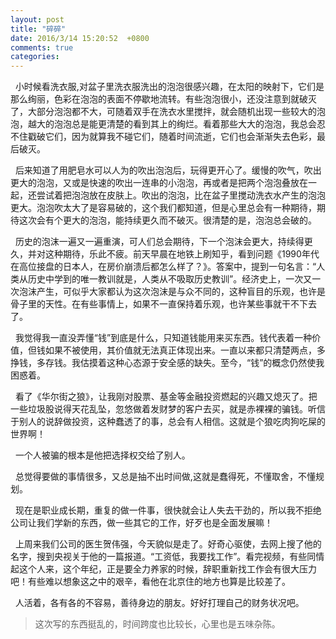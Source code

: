 ```yaml
---
layout: post
title: "碎碎"
date: 2016/3/14 15:20:52  +0800
comments: true
categories: 
---
```


&nbsp;&nbsp;小时候看洗衣服,对盆子里洗衣服洗出的泡泡很感兴趣，在太阳的映射下，它们是那么绚丽，色彩在泡泡的表面不停歇地流转。有些泡泡很小，还没注意到就破灭了，大部分泡泡都不大，可随着双手在洗衣水里搅拌，就会随机出现一些较大的泡泡，越大的泡泡总是能更清楚的看到其上的绚烂。看着那些大大的泡泡，我总会忍不住戳破它们，因为就算我不碰它们，随着时间流逝，它们也会渐渐失去色彩，最后破灭。<!--more-->

&nbsp;&nbsp;后来知道了用肥皂水可以人为的吹出泡泡后，玩得更开心了。缓慢的吹气，吹出更大的泡泡，又或是快速的吹出一连串的小泡泡，再或者是把两个泡泡叠放在一起，还尝试着把泡泡放在皮肤上。吹出的泡泡，比在盆子里搅动洗衣水产生的泡泡更大。泡泡吹太大了是容易破的，这个我们都知道，但是心里总会有一种期待，期待这次会有个更大的泡泡，能持续更久而不破灭。很清楚的是，泡泡总会破的。

&nbsp;&nbsp;历史的泡沫一遍又一遍重演，可人们总会期待，下一个泡沫会更大，持续得更久，并对这种期待，乐此不疲。前天早晨在地铁上刷知乎，看到问题《1990年代在高位接盘的日本人，在房价崩溃后都怎么样了？》。答案中，提到一句名言：“人类从历史中学到的唯一教训就是，人类从不吸取历史教训”。经济史上，一次又一次泡沫产生，可似乎大家都认为这次泡沫是与众不同的，这种盲目的乐观，也许是骨子里的天性。在有些事情上，如果不一直保持着乐观，也许某些事就干不下去了。

&nbsp;&nbsp;我觉得我一直没弄懂“钱”到底是什么，只知道钱能用来买东西。钱代表着一种价值，但钱如果不被使用，其价值就无法真正体现出来。一直以来都只清楚两点，多挣钱，多存钱。我估摸着这种心态源于安全感的缺失。至今，“钱”的概念仍然使我困惑着。

&nbsp;&nbsp;看了《华尔街之狼》，让我刚对股票、基金等金融投资燃起的兴趣又熄灭了。把一些垃圾股说得天花乱坠，忽悠做着发财梦的客户去买，就是赤裸裸的骗钱。听信于别人的说辞做投资，这种蠢透了的事，总会有人相信。这就是个狼吃肉狗吃屎的世界啊！

&nbsp;&nbsp;一个人被骗的根本是他把选择权交给了别人。

&nbsp;&nbsp;总觉得要做的事情很多，又总是抽不出时间做,这就是蠢得死，不懂取舍，不懂规划。

&nbsp;&nbsp;现在是职业成长期，重复的做一件事，很快就会让人失去干劲的，所以我不拒绝公司让我们学新的东西，做一些其它的工作，好歹也是全面发展嘛！

&nbsp;&nbsp;上周来我们公司的医生贺伟强，今天貌似是走了。好奇心驱使，去网上搜了他的名字，搜到央视关于他的一篇报道。“工资低，我要找工作”。看完视频，有些同情起这个人来，这个年纪，正是要全力养家的时候，辞职重新找工作会有很大压力吧！有些难以想象这之中的艰辛，看他在北京住的地方也算是比较差了。

&nbsp;&nbsp;人活着，各有各的不容易，善待身边的朋友。好好打理自己的财务状况吧。

> 这次写的东西挺乱的，时间跨度也比较长，心里也是五味杂陈。